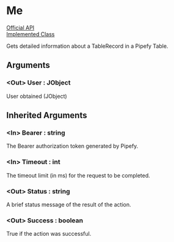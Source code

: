 # Me

[Official API](https://pipefy.docs.apiary.io/#reference/0/me/get-me)  
[Implemented Class](../Capgemini.Pipefy/User/Me.cs)

Gets detailed information about a TableRecord in a Pipefy Table.

## Arguments

### &lt;Out&gt; User : JObject

User obtained (JObject)

## Inherited Arguments

### &lt;In&gt; Bearer : string

The Bearer authorization token generated by Pipefy.

### &lt;In&gt; Timeout : int

The timeout limit (in ms) for the request to be completed.

### &lt;Out&gt; Status : string

A brief status message of the result of the action.

### &lt;Out&gt; Success : boolean

True if the action was successful.